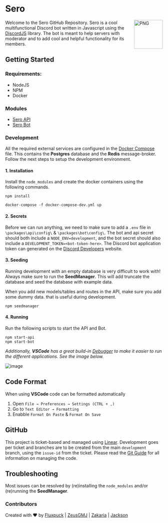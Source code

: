 # Sero
<img align="right" alt="PNG" height="92px" src="https://cdn.discordapp.com/avatars/553561246339956766/1fdbd18451a72220ab43ec3165b7e69c.png" />
<p>Welcome to the Sero GitHub Repository. Sero is a cool multifunctional Discord bot written in Javascript using the <a href="https://discord.js.org/">DiscordJS</a> library. The bot is meant to help servers with moderator and to add cool and helpful functionality for its members.</p>

## Getting Started
### Requirements:
- NodeJS
- NPM
- Docker

### Modules
- [Sero API](https://github.com/Fluxpuck/sero/tree/development/packages/api)
- [Sero Bot](https://github.com/Fluxpuck/sero/tree/development/packages/bot)

### Development
All the required external services are configured in the [Docker Compose](https://github.com/Fluxpuck/sero/blob/development/docker-compose-dev.yml) file. This contains the **Postgres** database and the **Redis** message-broker. Follow the next steps to setup the development environment.

#### 1. Installation
Install the `node_modules` and create the docker containers using the following commands.

```
npm install
```

```
docker-compose -f docker-compose-dev.yml up
```
#### 2. Secrets
Before we can run anything, we need to make sure to add a `.env` file in `\packages\api\config\` & `\packages\bot\config\`. The bot and api secret should both include a `NODE_ENV=development`, and the bot secret should also include a `DEVELOPMENT_TOKEN=<bot-token-here>`. The Discord bot application token can generated on the [Discord Developers](https://discord.com/developers/applications) website. 

#### 3. Seeding
Running development with an empty database is very difficult to work with! Always make sure to run the **SeedManager**. This will add truncate the database and seed the database with example data. 

When you add new models/tables and routes in the API, make sure you add some dummy data. that is useful during development.

```
npm seedmanager
```

#### 4. Running
Run the following scripts to start the API and Bot.
```
npm start-api
npm start-bot
```
_Additionally, **VSCode** has a great build-in [Debugger](https://code.visualstudio.com/docs/editor/debugging) to make it easier to run the different applications. See the image below._

![image](https://github.com/Fluxpuck/sero/assets/33183946/46f5bbc2-4059-4c0a-a73a-ccae47cd821d)

## Code Format
When using **VSCode** code can be formatted automatically
1. Open `File → Preferences → Settings (CTRL + ,)`
2. Go to `Text Editor → Formatting`
3. Enabble `Format On Paste` & `Format On Save`

## GitHub
This project is ticket-based and managed using [Linear](https://linear.app/sero-bot). Development goes per ticket and branches are to be created from the main `development` branch, using the `issue-id` from the ticket. Please read the [Git Guide](https://github.com/Fluxpuck/sero/blob/development/docs/git-guide.md) for all information on managing the code.

## Troubleshooting
Most issues can be resolved by (re)installing the `node_modules` and/or (re)running the **SeedManager**.

### Contributors
Created with ❤ by
 [Fluxpuck](https://github.com/Fluxpuck) |
 [ZeusGMJ](https://github.com/ZEUSGMJ) |
 [Zakaria](https://github.com/ZakariaX1) |
 [Jackson](https://github.com/ItsJackson)
